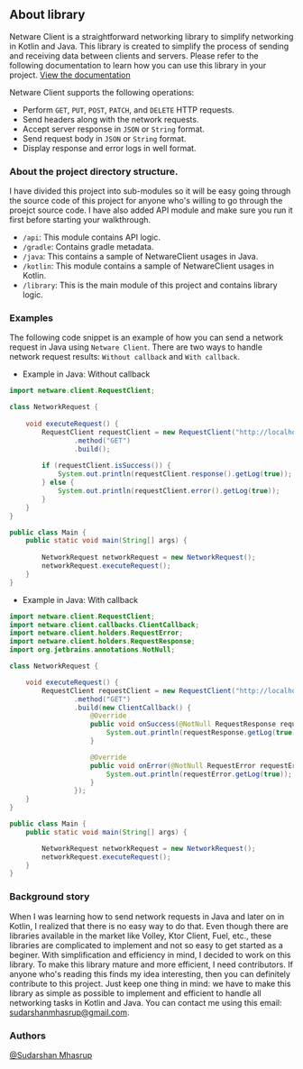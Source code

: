 ## About library
Netware Client is a straightforward networking library to simplify networking in Kotlin and Java. This library is created to simplify the process of sending and receiving data between clients and servers. Please refer to the following documentation to learn how you can use this library in your project. [View the documentation](https://netwareclient.vercel.app/)

Netware Client supports the following operations:
- Perform `GET`, `PUT`, `POST`, `PATCH`, and `DELETE` HTTP requests.
- Send headers along with the network requests.
- Accept server response in `JSON` or `String` format.
- Send request body in `JSON` or `String` format.
- Display response and error logs in well format.

### About the project directory structure.
I have divided this project into sub-modules so it will be easy  going through the source code of this project for anyone who's willing to go through the proejct source code. I have also added API module and make sure you run it first before starting your walkthrough.
- `/api`: This module contains API logic.
- `/gradle`: Contains gradle metadata.
- `/java`: This contains a sample of NetwareClient usages in Java.
- `/kotlin`: This module contains a sample of NetwareClient usages in Kotlin.
- `/library`: This is the main module of this project and contains library logic.


### Examples
The following code snippet is an example of how you can send a network request in Java using `Netware Client`. 
There are two ways to handle network request results: `Without callback` and `With callback`.

- Example in Java: Without callback
```java
import netware.client.RequestClient;

class NetworkRequest {
    
    void executeRequest() {
        RequestClient requestClient = new RequestClient("http://localhost:3000/v1/hello-world")
                .method("GET")
                .build();
        
        if (requestClient.isSuccess()) {
            System.out.println(requestClient.response().getLog(true));
        } else {
            System.out.println(requestClient.error().getLog(true));
        }
    }
}

public class Main {
    public static void main(String[] args) {
        
        NetworkRequest networkRequest = new NetworkRequest();
        networkRequest.executeRequest();
    }
}
```

- Example in Java: With callback
```Java
import netware.client.RequestClient;
import netware.client.callbacks.ClientCallback;
import netware.client.holders.RequestError;
import netware.client.holders.RequestResponse;
import org.jetbrains.annotations.NotNull;

class NetworkRequest {

    void executeRequest() {
        RequestClient requestClient = new RequestClient("http://localhost:3000/v1/hello-world")
                .method("GET")
                .build(new ClientCallback() {
                    @Override
                    public void onSuccess(@NotNull RequestResponse requestResponse) {
                        System.out.println(requestResponse.getLog(true));
                    }

                    @Override
                    public void onError(@NotNull RequestError requestError) {
                        System.out.println(requestError.getLog(true));
                    }
                });
    }
}

public class Main {
    public static void main(String[] args) {

        NetworkRequest networkRequest = new NetworkRequest();
        networkRequest.executeRequest();
    }
}
``` 

### Background story

When I was learning how to send network requests in Java and later on in Kotlin, I realized that there is no easy way to do that. Even though there are libraries available in the market like Volley, Ktor Client, Fuel, etc., these libraries are complicated to implement and not so easy to get started as a beginer. With simplification and efficiency in mind, I decided to work on this library. To make this library mature and more efficient, I need contributors. If anyone who's reading this finds my idea interesting, then you can definitely contribute to this project. Just keep one thing in mind: we have to make this library as simple as possible to implement and efficient to handle all networking tasks in Kotlin and Java. You can contact me using this email: sudarshanmhasrup@gmail.com.

### Authors
[@Sudarshan Mhasrup](https://github.com/sudarshanmhasrup)
